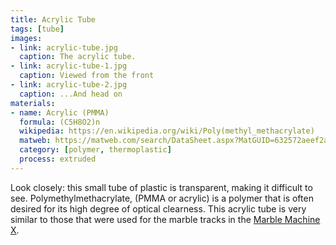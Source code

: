 ```yaml
---
title: Acrylic Tube
tags: [tube]
images:
- link: acrylic-tube.jpg
  caption: The acrylic tube.
- link: acrylic-tube-1.jpg
  caption: Viewed from the front
- link: acrylic-tube-2.jpg
  caption: ...And head on
materials:
- name: Acrylic (PMMA)
  formula: (C5H8O2)n
  wikipedia: https://en.wikipedia.org/wiki/Poly(methyl_methacrylate)
  matweb: https://matweb.com/search/DataSheet.aspx?MatGUID=632572aeef2a4224b5ac8fbd4f1b6f77
  category: [polymer, thermoplastic]
  process: extruded
---
```


Look closely: this small tube of plastic is transparent, making it difficult to see. Polymethylmethacrylate, (PMMA or acrylic) is a polymer that is often desired for its high degree of optical clearness. This acrylic tube is very similar to those that were used for the marble tracks in the [Marble Machine X](https://www.youtube.com/watch?v=Uid4N1EbXRY).
